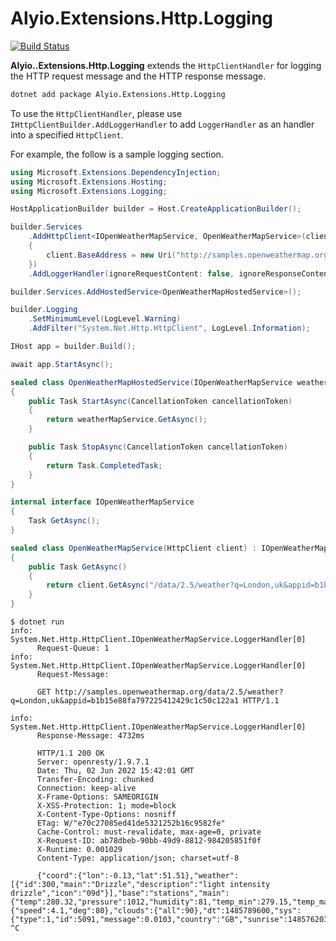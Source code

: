 # Alyio.Extensions.Http.Logging

[![Build Status](https://github.com/ousiax/Alyio.Extensions.Http.Logging/actions/workflows/ci.yml/badge.svg?branch=main)](https://github.com/ousiax/Alyio.Extensions.Http.Logging/actions/workflows/ci.yml)

**Alyio..Extensions.Http.Logging** extends the `HttpClientHandler` for logging the HTTP request message and the HTTP response message.

```sh
dotnet add package Alyio.Extensions.Http.Logging
```

To use the `HttpClientHandler`, please use `IHttpClientBuilder.AddLoggerHandler` to add `LoggerHandler` as an handler into a specified `HttpClient`.

For example, the follow is a sample logging section.

```cs
using Microsoft.Extensions.DependencyInjection;
using Microsoft.Extensions.Hosting;
using Microsoft.Extensions.Logging;

HostApplicationBuilder builder = Host.CreateApplicationBuilder();

builder.Services
    .AddHttpClient<IOpenWeatherMapService, OpenWeatherMapService>(client =>
    {
        client.BaseAddress = new Uri("http://samples.openweathermap.org");
    })
    .AddLoggerHandler(ignoreRequestContent: false, ignoreResponseContent: false);

builder.Services.AddHostedService<OpenWeatherMapHostedService>();

builder.Logging
    .SetMinimumLevel(LogLevel.Warning)
    .AddFilter("System.Net.Http.HttpClient", LogLevel.Information);

IHost app = builder.Build();

await app.StartAsync();

sealed class OpenWeatherMapHostedService(IOpenWeatherMapService weatherMapService) : IHostedService
{
    public Task StartAsync(CancellationToken cancellationToken)
    {
        return weatherMapService.GetAsync();
    }

    public Task StopAsync(CancellationToken cancellationToken)
    {
        return Task.CompletedTask;
    }
}

internal interface IOpenWeatherMapService
{
    Task GetAsync();
}

sealed class OpenWeatherMapService(HttpClient client) : IOpenWeatherMapService
{
    public Task GetAsync()
    {
        return client.GetAsync("/data/2.5/weather?q=London,uk&appid=b1b15e88fa797225412429c1c50c122a1");
    }
}
```

```console
$ dotnet run
info: System.Net.Http.HttpClient.IOpenWeatherMapService.LoggerHandler[0]
      Request-Queue: 1
info: System.Net.Http.HttpClient.IOpenWeatherMapService.LoggerHandler[0]
      Request-Message: 
      
      GET http://samples.openweathermap.org/data/2.5/weather?q=London,uk&appid=b1b15e88fa797225412429c1c50c122a1 HTTP/1.1
      
info: System.Net.Http.HttpClient.IOpenWeatherMapService.LoggerHandler[0]
      Response-Message: 4732ms
      
      HTTP/1.1 200 OK
      Server: openresty/1.9.7.1
      Date: Thu, 02 Jun 2022 15:42:01 GMT
      Transfer-Encoding: chunked
      Connection: keep-alive
      X-Frame-Options: SAMEORIGIN
      X-XSS-Protection: 1; mode=block
      X-Content-Type-Options: nosniff
      ETag: W/"e70c27085ed41de5321252b16c9582fe"
      Cache-Control: must-revalidate, max-age=0, private
      X-Request-ID: ab78dbeb-90bb-49d9-8812-984205851f0f
      X-Runtime: 0.001029
      Content-Type: application/json; charset=utf-8
      
      {"coord":{"lon":-0.13,"lat":51.51},"weather":[{"id":300,"main":"Drizzle","description":"light intensity drizzle","icon":"09d"}],"base":"stations","main":{"temp":280.32,"pressure":1012,"humidity":81,"temp_min":279.15,"temp_max":281.15},"visibility":10000,"wind":{"speed":4.1,"deg":80},"clouds":{"all":90},"dt":1485789600,"sys":{"type":1,"id":5091,"message":0.0103,"country":"GB","sunrise":1485762037,"sunset":1485794875},"id":2643743,"name":"London","cod":200}
^C
```
